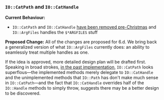 ### `IO::CatPath` and `IO::CatHandle`

**Current Behaviour:**
- `IO::CatPath` and `IO::CatHandle` [have been removed pre-Christmas](https://github.com/rakudo/rakudo/commit/a28270f009e15baa04ce76e) and `IO::ArgFiles` handles the `$*ARGFILES` stuff

**Proposed Change:**
All of the changes are proposed for 6.d. We bring back a generalized version of
what `IO::ArgFiles` currently does: an ability to seamlessly treat multiple
handles as one.

If the idea is approved, more detailed design plan will be drafted first.
Speaking in broad strokes, [in the past implementation](https://github.com/rakudo/rakudo/commit/a28270f009e15baa04ce76e), `IO::CatPath` looks superflous—the implemented methods merely delegate
to `IO::CatHandle` and the unimplemented methods that `IO::Path` has don't
make much sense in `IO::CatPath`—and the fact that `IO::CatHandle` overrides
half of the `IO::Handle` methods to simply throw, suggests there may be
a better design to be discovered.
